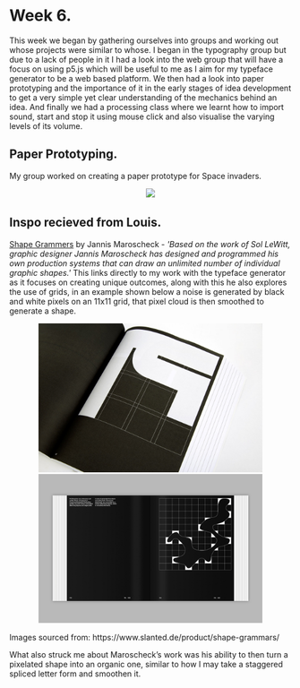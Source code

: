 
# Week 6. 
This week we began by gathering ourselves into groups and working out whose projects were similar to whose. I began in the typography group but due to a lack of people in it I had a look into the web group that will have a focus on using p5.js which will be useful to me as I aim for my typeface generator to be a web based platform. We then had a look into paper prototyping and the importance of it in the early stages of idea development to get a very simple yet clear understanding of the mechanics behind an idea. And finally we had a processing class where we learnt how to import sound, start and stop it using mouse click and also visualise the varying levels of its volume. 

## Paper Prototyping.
My group worked on creating a paper prototype for Space invaders. <br/>
<p align="center">
<img src="https://github.com/V1NNYB4RT3L5/Slave-To-The-Algorithm-/blob/master/Week%2006./spaceinvaders.gif"> 
  
## Inspo recieved from Louis. 
[Shape Grammers](https://www.slanted.de/product/shape-grammars/) by Jannis Maroscheck - *'Based on the work of Sol LeWitt, graphic designer Jannis Maroscheck has designed and programmed his own production systems that can draw an unlimited number of individual graphic shapes.'* This links directly to my work with the typeface generator as it focuses on creating unique outcomes, along with this he also explores the use of grids, in an example shown below a noise is generated by black and white pixels on an 11x11 grid, that pixel cloud is then smoothed to generate a shape. 
<p align="center">
<img width="400" src="https://github.com/V1NNYB4RT3L5/Slave-To-The-Algorithm-/blob/master/Week%2006./Slanted-Shape-Grammars_06.jpg"> <img width="400" src="https://github.com/V1NNYB4RT3L5/Slave-To-The-Algorithm-/blob/master/Week%2006./Slanted-Shape-Grammars_17.jpg"><br/>
<p Align = left> Images sourced from:
https://www.slanted.de/product/shape-grammars/
  
What also struck me about Maroscheck’s work was his ability to then turn a pixelated shape into an organic one, similar to how I may take a staggered spliced letter form and smoothen it. 


